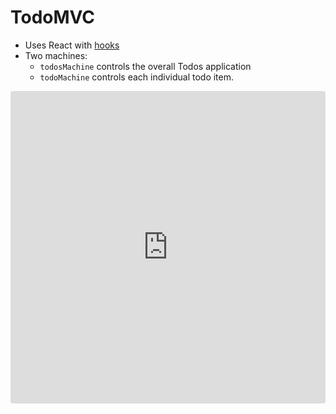 # TodoMVC

- Uses React with [hooks](https://reactjs.org/hooks)
- Two machines:
  - `todosMachine` controls the overall Todos application
  - `todoMachine` controls each individual todo item.

<iframe src="https://codesandbox.io/embed/33wr94qv1" style="width:100%; height:500px; border:0; border-radius: 4px; overflow:hidden;" sandbox="allow-modals allow-forms allow-popups allow-scripts allow-same-origin"></iframe>
